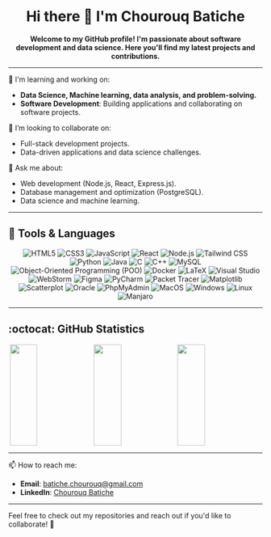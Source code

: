 <div align="center">
  <h1>Hi there 👋 I'm Chourouq Batiche</h1>
  <p><b>Welcome to my GitHub profile! I'm passionate about software development and data science. Here you'll find my latest projects and contributions.</b></p>
</div>

---

🌱 I'm learning and working on:
- **Data Science, Machine learning, data analysis, and problem-solving.**
- **Software Development**: Building applications and collaborating on software projects.


👯 I’m looking to collaborate on:
- Full-stack development projects.
- Data-driven applications and data science challenges.

💬 Ask me about:
- Web development (Node.js, React, Express.js).
- Database management and optimization (PostgreSQL).
- Data science and machine learning.
  
---

## 🚀 Tools & Languages

<div align="center">
  <!-- Programming Languages -->
  <img src="https://img.shields.io/badge/HTML5-%23E34F26.svg?style=for-the-badge&logo=html5&logoColor=white" alt="HTML5" />
  <img src="https://img.shields.io/badge/CSS3-%231572B6.svg?style=for-the-badge&logo=css3&logoColor=white" alt="CSS3" />
  <img src="https://img.shields.io/badge/JavaScript-%23F7DF1E.svg?style=for-the-badge&logo=javascript&logoColor=black" alt="JavaScript" />
  <img src="https://img.shields.io/badge/React-%2361DAFB.svg?style=for-the-badge&logo=react&logoColor=black" alt="React" />
  <img src="https://img.shields.io/badge/Node.js-%2343853D.svg?style=for-the-badge&logo=node.js&logoColor=white" alt="Node.js" />
  <img src="https://img.shields.io/badge/Tailwind%20CSS-%2338B2AC.svg?style=for-the-badge&logo=tailwind-css&logoColor=white" alt="Tailwind CSS" />
  <img src="https://img.shields.io/badge/Python-%233776AB.svg?style=for-the-badge&logo=python&logoColor=white" alt="Python" />
  <img src="https://img.shields.io/badge/Java-%23ED8B00.svg?style=for-the-badge&logo=java&logoColor=white" alt="Java" />
  <img src="https://img.shields.io/badge/C-%2300599C.svg?style=for-the-badge&logo=c&logoColor=white" alt="C" />
  <img src="https://img.shields.io/badge/C%2B%2B-%2300599C.svg?style=for-the-badge&logo=c%2B%2B&logoColor=white" alt="C++" />
  <img src="https://img.shields.io/badge/MySQL-%2300f.svg?style=for-the-badge&logo=mysql&logoColor=white" alt="MySQL" />
  <img src="https://img.shields.io/badge/POO-%23000000.svg?style=for-the-badge" alt="Object-Oriented Programming (POO)" />

  <!-- Tools -->
  <img src="https://img.shields.io/badge/Docker-%232496ED.svg?style=for-the-badge&logo=docker&logoColor=white" alt="Docker" />
  <img src="https://img.shields.io/badge/LaTeX-%23008080.svg?style=for-the-badge&logo=latex&logoColor=white" alt="LaTeX" />
  <img src="https://img.shields.io/badge/Visual%20Studio-%235C2D91.svg?style=for-the-badge&logo=visual-studio&logoColor=white" alt="Visual Studio" />
  <img src="https://img.shields.io/badge/WebStorm-%23000000.svg?style=for-the-badge&logo=webstorm&logoColor=white" alt="WebStorm" />
  <img src="https://img.shields.io/badge/Figma-%23F24E1E.svg?style=for-the-badge&logo=figma&logoColor=white" alt="Figma" />
  <img src="https://img.shields.io/badge/PyCharm-%23000000.svg?style=for-the-badge&logo=pycharm&logoColor=white" alt="PyCharm" />
  <img src="https://img.shields.io/badge/PacketTracer-%23000000.svg?style=for-the-badge" alt="Packet Tracer" />
  <img src="https://img.shields.io/badge/Matplotlib-%23000000.svg?style=for-the-badge" alt="Matplotlib" />
  <img src="https://img.shields.io/badge/Scatterplot-%23000000.svg?style=for-the-badge" alt="Scatterplot" />
  <img src="https://img.shields.io/badge/Oracle-%23F00000.svg?style=for-the-badge&logo=oracle&logoColor=white" alt="Oracle" />
  <img src="https://img.shields.io/badge/PhpMyAdmin-%2300758C.svg?style=for-the-badge" alt="PhpMyAdmin" />

  <!-- Operating Systems -->
  <img src="https://img.shields.io/badge/MacOS-%23000000.svg?style=for-the-badge&logo=apple&logoColor=white" alt="MacOS" />
  <img src="https://img.shields.io/badge/Windows-%230078D6.svg?style=for-the-badge&logo=windows&logoColor=white" alt="Windows" />
  <img src="https://img.shields.io/badge/Linux-%23FCC624.svg?style=for-the-badge&logo=linux&logoColor=black" alt="Linux" />
  <img src="https://img.shields.io/badge/Manjaro-%2335BF5C.svg?style=for-the-badge&logo=manjaro&logoColor=white" alt="Manjaro" />
</div>

  
---
## :octocat: GitHub Statistics

<div style="display: flex; align-items: center; justify-content: center; ">
  <img src="https://github-readme-stats.vercel.app/api/top-langs/?username=Chourouq&theme=dark&hide_border=false&include_all_commits=false&count_private=true&layout=compact" style="height: 200px; width: 33%;" />
  <img src="https://github-readme-stats.vercel.app/api?username=Chourouq&theme=dark&hide_border=false&include_all_commits=false&count_private=true" style="height: 200px; width: 33%;" />
  <img src="https://github-readme-streak-stats.herokuapp.com/?user=Chourouq&theme=dark&hide_border=false" style="height: 200px; width: 33%;" />
  
</div>

---

📫 How to reach me:
- **Email**: [batiche.chourouq@gmail.com](mailto:batiche.chourouq@gmail.com)
- **LinkedIn**: [Chourouq Batiche](https://www.linkedin.com/in/chourouq-batiche-bb8a2a334/)

---

Feel free to check out my repositories and reach out if you'd like to collaborate! 🚀
